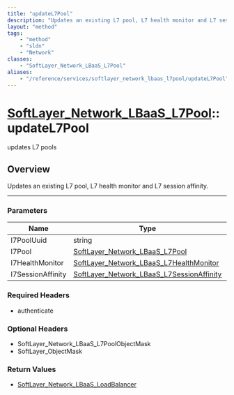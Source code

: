 ```yaml
---
title: "updateL7Pool"
description: "Updates an existing L7 pool, L7 health monitor and L7 session affinity."
layout: "method"
tags:
    - "method"
    - "sldn"
    - "Network"
classes:
    - "SoftLayer_Network_LBaaS_L7Pool"
aliases:
    - "/reference/services/softlayer_network_lbaas_l7pool/updateL7Pool"
---
```

# [SoftLayer_Network_LBaaS_L7Pool](/reference/services/SoftLayer_Network_LBaaS_L7Pool)::updateL7Pool

updates L7 pools


## Overview 
Updates an existing L7 pool, L7 health monitor and L7 session affinity. 

-----

### Parameters 
|Name | Type | Description |
| --- | --- | --- |
|l7PoolUuid| string| |
|l7Pool| <a href='/reference/datatypes/SoftLayer_Network_LBaaS_L7Pool'>SoftLayer_Network_LBaaS_L7Pool </a>| |
|l7HealthMonitor| <a href='/reference/datatypes/SoftLayer_Network_LBaaS_L7HealthMonitor'>SoftLayer_Network_LBaaS_L7HealthMonitor </a>| |
|l7SessionAffinity| <a href='/reference/datatypes/SoftLayer_Network_LBaaS_L7SessionAffinity'>SoftLayer_Network_LBaaS_L7SessionAffinity </a>| |


### Required Headers
* authenticate


### Optional Headers
* SoftLayer_Network_LBaaS_L7PoolObjectMask
* SoftLayer_ObjectMask

### Return Values
* <a href='/reference/datatypes/SoftLayer_Network_LBaaS_LoadBalancer'>SoftLayer_Network_LBaaS_LoadBalancer </a>





